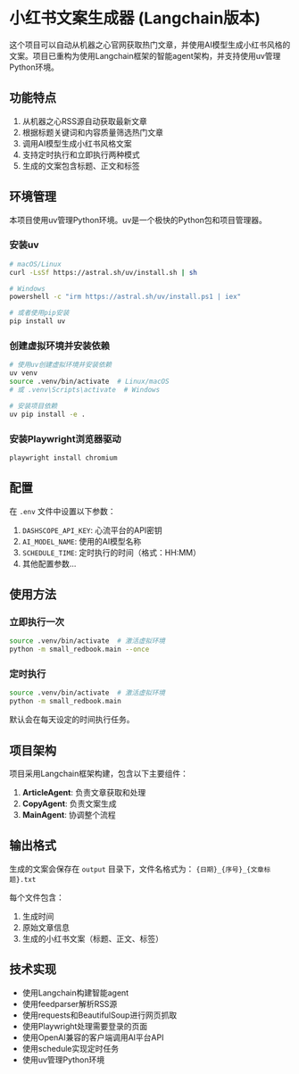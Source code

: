 # 小红书文案生成器 (Langchain版本)

这个项目可以自动从机器之心官网获取热门文章，并使用AI模型生成小红书风格的文案。项目已重构为使用Langchain框架的智能agent架构，并支持使用uv管理Python环境。

## 功能特点

1. 从机器之心RSS源自动获取最新文章
2. 根据标题关键词和内容质量筛选热门文章
3. 调用AI模型生成小红书风格文案
4. 支持定时执行和立即执行两种模式
5. 生成的文案包含标题、正文和标签

## 环境管理

本项目使用uv管理Python环境。uv是一个极快的Python包和项目管理器。

### 安装uv

```bash
# macOS/Linux
curl -LsSf https://astral.sh/uv/install.sh | sh

# Windows
powershell -c "irm https://astral.sh/uv/install.ps1 | iex"

# 或者使用pip安装
pip install uv
```

### 创建虚拟环境并安装依赖

```bash
# 使用uv创建虚拟环境并安装依赖
uv venv
source .venv/bin/activate  # Linux/macOS
# 或 .venv\Scripts\activate  # Windows

# 安装项目依赖
uv pip install -e .
```

### 安装Playwright浏览器驱动

```bash
playwright install chromium
```

## 配置

在 `.env` 文件中设置以下参数：

1. `DASHSCOPE_API_KEY`: 心流平台的API密钥
2. `AI_MODEL_NAME`: 使用的AI模型名称
3. `SCHEDULE_TIME`: 定时执行的时间（格式：HH:MM）
4. 其他配置参数...

## 使用方法

### 立即执行一次

```bash
source .venv/bin/activate  # 激活虚拟环境
python -m small_redbook.main --once
```

### 定时执行

```bash
source .venv/bin/activate  # 激活虚拟环境
python -m small_redbook.main
```

默认会在每天设定的时间执行任务。

## 项目架构

项目采用Langchain框架构建，包含以下主要组件：

1. **ArticleAgent**: 负责文章获取和处理
2. **CopyAgent**: 负责文案生成
3. **MainAgent**: 协调整个流程

## 输出格式

生成的文案会保存在 `output` 目录下，文件名格式为：
`{日期}_{序号}_{文章标题}.txt`

每个文件包含：
1. 生成时间
2. 原始文章信息
3. 生成的小红书文案（标题、正文、标签）

## 技术实现

- 使用Langchain构建智能agent
- 使用feedparser解析RSS源
- 使用requests和BeautifulSoup进行网页抓取
- 使用Playwright处理需要登录的页面
- 使用OpenAI兼容的客户端调用AI平台API
- 使用schedule实现定时任务
- 使用uv管理Python环境